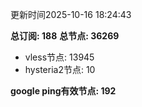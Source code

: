 更新时间2025-10-16 18:24:43

**总订阅: 188**
**总节点: 36269**
- vless节点: 13945
- hysteria2节点: 10

**google ping有效节点: 192**
